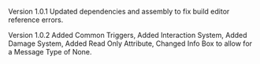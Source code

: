 Version 1.0.1 Updated dependencies and assembly to fix build editor reference errors.

Version 1.0.2 Added Common Triggers, Added Interaction System, Added Damage System, Added Read Only Attribute, Changed Info Box to allow for a Message Type of None.